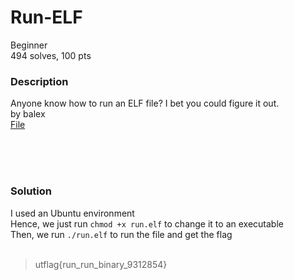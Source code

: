 # Run-ELF

Beginner<br/>
494 solves, 100 pts<br/>

### Description
Anyone know how to run an ELF file? I bet you could figure it out.<br/>
by balex<br/>
[File](./Assets/run.elf)

<br/><br/><br/>

### Solution
I used an Ubuntu environment<br/>
Hence, we just run `chmod +x run.elf` to change it to an executable<br/>
Then, we run `./run.elf` to run the file and get the flag<br/>
<br/>
> utflag{run_run_binary_9312854}